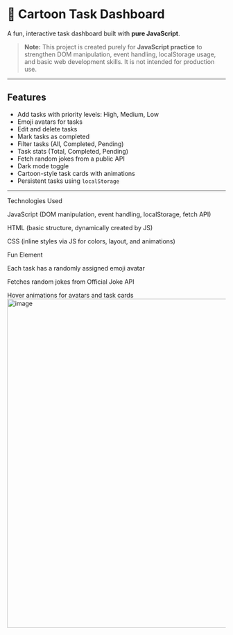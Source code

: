 # 🎨 Cartoon Task Dashboard

A fun, interactive task dashboard built with **pure JavaScript**.

> **Note:** This project is created purely for **JavaScript practice** to strengthen DOM manipulation, event handling, localStorage usage, and basic web development skills. It is not intended for production use.

---

## Features

- Add tasks with priority levels: High, Medium, Low  
- Emoji avatars for tasks  
- Edit and delete tasks  
- Mark tasks as completed  
- Filter tasks (All, Completed, Pending)  
- Task stats (Total, Completed, Pending)  
- Fetch random jokes from a public API  
- Dark mode toggle  
- Cartoon-style task cards with animations  
- Persistent tasks using `localStorage`  

---
Technologies Used

JavaScript (DOM manipulation, event handling, localStorage, fetch API)

HTML (basic structure, dynamically created by JS)

CSS (inline styles via JS for colors, layout, and animations)

Fun Element

Each task has a randomly assigned emoji avatar

Fetches random jokes from Official Joke API

Hover animations for avatars and task cards
<img width="1503" height="757" alt="image" src="https://github.com/user-attachments/assets/bbd4d988-24a1-4812-8e41-bf1e10d47810" />






